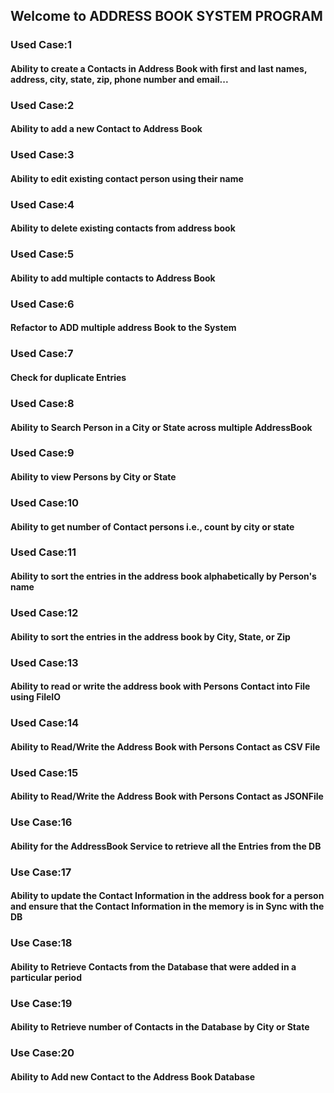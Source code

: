 ## Welcome to ADDRESS BOOK SYSTEM PROGRAM
### Used Case:1
#### Ability to create a Contacts in Address Book with first and last names, address, city, state, zip, phone number and email...
### Used Case:2
#### Ability to add a new Contact to Address Book
### Used Case:3
#### Ability to edit existing contact person using their name
### Used Case:4
#### Ability to delete existing contacts from address book
### Used Case:5
#### Ability to add multiple contacts to Address Book
### Used Case:6
#### Refactor to ADD multiple address Book to the System
### Used Case:7
#### Check for duplicate Entries
### Used Case:8
#### Ability to Search Person in a City or State across multiple AddressBook
### Used Case:9
#### Ability to view Persons by City or State
### Used Case:10
#### Ability to get number of Contact persons i.e., count by city or state
### Used Case:11
#### Ability to sort the entries in the address book alphabetically by Person's name
### Used Case:12
#### Ability to sort the entries in the address book by City, State, or Zip
### Used Case:13
#### Ability to read or write the address book with Persons Contact into File using FileIO
### Used Case:14
#### Ability to Read/Write the Address Book with Persons Contact as CSV File
### Used Case:15
#### Ability to Read/Write the Address Book with Persons Contact as JSONFile
### Use Case:16
#### Ability for the AddressBook Service to retrieve all the Entries from the DB
### Use Case:17
#### Ability to update the Contact Information in the address book for a person and ensure that the Contact Information in the memory is in Sync with the DB
### Use Case:18
#### Ability to Retrieve Contacts from the Database that were added in a particular period
### Use Case:19
#### Ability to Retrieve number of Contacts in the Database by City or State
### Use Case:20
#### Ability to Add new Contact to the Address Book Database
